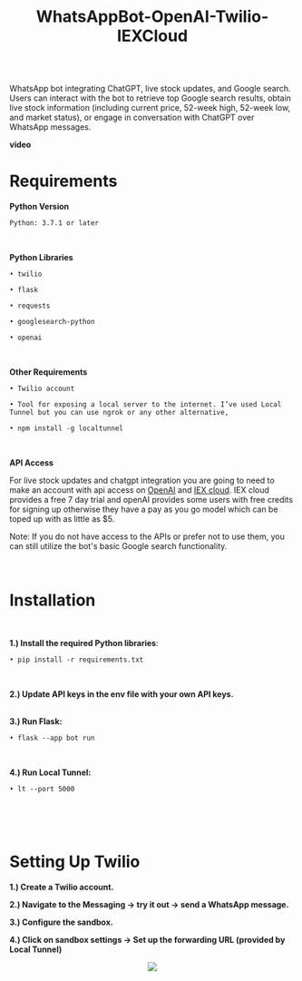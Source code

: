 <h1 align="center">WhatsAppBot-OpenAI-Twilio-IEXCloud</h1>

<br>
<br>

WhatsApp bot integrating ChatGPT, live stock updates, and Google search. Users can interact with the bot to retrieve top Google search results, obtain live stock information (including current price, 52-week high, 52-week low, and market status), or engage in conversation with ChatGPT over WhatsApp messages.


**video**

<h1>Requirements</h1>

**Python Version** 

`Python: 3.7.1 or later`

<br>
  
**Python Libraries**

`• twilio`

`• flask`

`• requests`

`• googlesearch-python`

`• openai`

<br>

**Other Requirements**

`• Twilio account`

`• Tool for exposing a local server to the internet. I’ve used Local Tunnel but you can use ngrok or any other alternative,`
   
    • npm install -g localtunnel

<br>

**API Access**

For live stock updates and chatgpt integration you are going to need to make an account with api access on [OpenAI](https://openai.com/blog/openai-api) and [IEX cloud](https://iexcloud.io/data-group/market-data). IEX cloud provides a free 7 day trial and openAI provides some users with free credits for signing up otherwise they have a pay as you go model which can be toped up with as little as $5. 

Note: If you do not have access to the APIs or prefer not to use them, you can still utilize the bot's basic Google search functionality.


<br>

<h1>Installation</h1>
<br>

**1.) Install the required Python libraries**:

    • pip install -r requirements.txt
<br>

**2.) Update API keys in the env file with your own API keys.**
<br><br>


**3.) Run Flask:**

    • flask --app bot run
<br>

**4.) Run Local Tunnel:**

    • lt --port 5000
<br>
<br>
<br>
<h1>Setting Up Twilio</h1>

**1.) Create a Twilio account.**

**2.) Navigate to the Messaging -> try it out -> send a WhatsApp message.**

**3.) Configure the sandbox.**

**4.) Click on sandbox settings -> Set up the forwarding URL (provided by Local Tunnel)**




<p align="center"> <img src=https://github.com/ramtin-K1996/WhatsAppBot-OpenAI-Twilio-IEXCloud/blob/main/images/Screenshot%20(678).png?raw=true /></p> 












